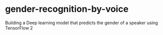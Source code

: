 # gender-recognition-by-voice
Building a Deep learning model that predicts the gender of a speaker using TensorFlow 2

